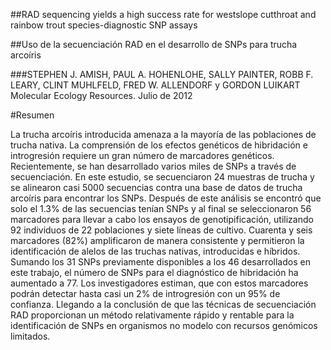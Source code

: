 ##RAD sequencing yields a high success rate for westslope cutthroat and rainbow trout species-diagnostic SNP assays

##Uso de la secuenciación RAD en el desarrollo de SNPs para trucha arcoíris

###STEPHEN J. AMISH, PAUL A. HOHENLOHE, SALLY PAINTER, ROBB F. LEARY, CLINT MUHLFELD, FRED W. ALLENDORF y GORDON LUIKART
Molecular Ecology Resources. Julio de 2012

#Resumen

La trucha arcoíris introducida amenaza a la mayoría de las poblaciones de trucha nativa. La comprensión de los efectos genéticos de hibridación e introgresión requiere un gran número de marcadores genéticos. Recientemente, se han desarrollado varios miles de SNPs a través de secuenciación. En este estudio, se secuenciaron 24 muestras de trucha y se alinearon casi 5000 secuencias contra una base de datos de trucha arcoíris para encontrar los SNPs. Después de este análisis se encontró que solo el 1.3% de las secuencias tenían SNPs y al final se seleccionaron 56 marcadores para llevar a cabo los ensayos de genotipificación, utilizando 92 individuos de 22 poblaciones y siete líneas de cultivo. Cuarenta y seis marcadores (82%) amplificaron de manera consistente y permitieron la identificación de alelos de las truchas nativas, introducidas e híbridos. Sumando los 31 SNPs previamente disponibles a los 46 desarrollados en este trabajo, el número de SNPs para el diagnóstico de hibridación ha aumentado a 77. Los investigadores estiman, que con estos marcadores podrán detectar hasta casi un 2% de introgresión con un 95% de confianza. Llegando a la conclusión de que las técnicas de secuenciación RAD proporcionan un método relativamente rápido y rentable para la identificación de SNPs en organismos no modelo con recursos genómicos limitados.
